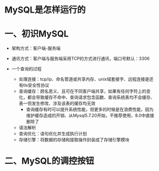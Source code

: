# MySQL是怎样运行的

# 一、初识MySQL

- 架构方式：客户端-服务端

- 通讯方式：客户端与服务端采用TCP的方式进行通讯，端口号默认：3306

- 一个查询的过程
  - 处理连接：tcp/ip、命名管道或共享内存、unix域套接字、远程连接是还有tls安全性协议
  - 查询缓存：顾名思义、且可在不同客户端共享，如果有任何字符上的变化，都会导致缓存不命中、查询请求包含函数、查询系统表均不会缓存、表一但发生修改、涉及该表的缓存均无效
    - 查询缓存有时可以提升系统性能，但更多的时候是在浪费性能，因为维护缓存造成的开销、从Mysql5.7.20开始，不推荐使用，8.0中直接删除了
  - 语法解析
  - 查询优化：语句优化并生成执行计划
  - 存储引擎：将数据的存储和提取操作封装成了存储引擎模块

# 二、MySQL的调控按钮



